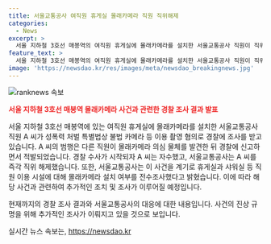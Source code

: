 ```yaml
---
title: 서울교통공사 여직원 휴게실 몰래카메라 직원 직위해제
categories:
  - News
excerpt: >
  서울 지하철 3호선 매봉역의 여직원 휴게실에 몰래카메라를 설치한 서울교통공사 직원이 직위해제 되었습니다. 경찰은 A씨를 성폭력 처벌 특별법 위반 혐의로 조사 중이며, 다른 직원의 신고로 적발되었습니다. A씨는 자수한 뒤 직위를 해제당했고, 공사는 몰래카메라 설치 여부를 전수조사했습니다. (150자)
feature_text: >
  서울 지하철 3호선 매봉역의 여직원 휴게실에 몰래카메라를 설치한 서울교통공사 직원이 직위해제 되었습니다. 경찰은 A씨를 성폭력 처벌 특별법 위반 혐의로 조사 중이며, 다른 직원의 신고로 적발되었습니다. A씨는 자수한 뒤 직위를 해제당했고, 공사는 몰래카메라 설치 여부를 전수조사했습니다. (150자)
image: 'https://newsdao.kr/res/images/meta/newsdao_breakingnews.jpg'
---
```


<p><img src="https://newsdao.kr/res/images/meta/newsdao_breakingnews.jpg" alt="ranknews 속보" /></p>

<p><b><span style="color: #ee2323;">서울 지하철 3호선 매봉역 몰래카메라 사건과 관련한 경찰 조사 결과 발표</span></b></p>

<p>서울 지하철 3호선 매봉역에 있는 여직원 휴게실에 몰래카메라를 설치한 서울교통공사 직원 A 씨가 성폭력 처벌 특별법상 불법 카메라 등 이용 촬영 혐의로 경찰에 조사를 받고 있습니다. A 씨의 범행은 다른 직원이 몰래카메라 의심 물체를 발견한 뒤 경찰에 신고하면서 적발되었습니다. 경찰 수사가 시작되자 A 씨는 자수했고, 서울교통공사는 A 씨를 즉각 직위 해제했습니다. 또한, 서울교통공사는 이 사건을 계기로 휴게실과 샤워실 등 직원 이용 시설에 대해 몰래카메라 설치 여부를 전수조사했다고 밝혔습니다. 이에 따라 해당 사건과 관련하여 추가적인 조치 및 조사가 이루어질 예정입니다. </p>

<p>현재까지의 경찰 조사 결과와 서울교통공사의 대응에 대한 내용입니다. 사건의 진상 규명을 위해 추가적인 조사가 이뤄지고 있을 것으로 보입니다.</p>
실시간 뉴스 속보는, <a href="https://newsdao.kr" rel="dofollow">https://newsdao.kr</a>


